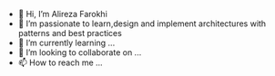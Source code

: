- 👋 Hi, I’m Alireza Farokhi
- 👀 I’m passionate to learn,design and implement architectures with patterns and best practices
- 🌱 I’m currently learning ...
- 💞️ I’m looking to collaborate on ...
- 📫 How to reach me ...

<!---
ARFarokhi/ARFarokhi is a ✨ special ✨ repository because its `README.md` (this file) appears on your GitHub profile.
You can click the Preview link to take a look at your changes.
--->
